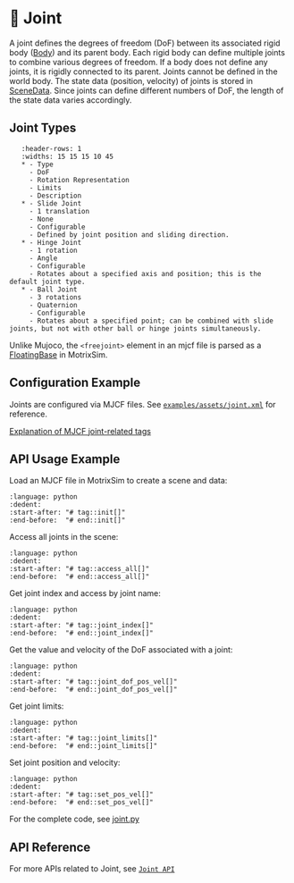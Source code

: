 # 🔩 Joint

A joint defines the degrees of freedom (DoF) between its associated rigid body ([Body](body.md)) and its parent body. Each rigid body can define multiple joints to combine various degrees of freedom. If a body does not define any joints, it is rigidly connected to its parent. Joints cannot be defined in the world body. The state data (position, velocity) of joints is stored in [SceneData](../main_function/scene_data.md). Since joints can define different numbers of DoF, the length of the state data varies accordingly.

## Joint Types

```{list-table}
   :header-rows: 1
   :widths: 15 15 15 10 45
   * - Type
     - DoF
     - Rotation Representation
     - Limits
     - Description
   * - Slide Joint
     - 1 translation
     - None
     - Configurable
     - Defined by joint position and sliding direction.
   * - Hinge Joint
     - 1 rotation
     - Angle
     - Configurable
     - Rotates about a specified axis and position; this is the default joint type.
   * - Ball Joint
     - 3 rotations
     - Quaternion
     - Configurable
     - Rotates about a specified point; can be combined with slide joints, but not with other ball or hinge joints simultaneously.
```

Unlike Mujoco, the `<freejoint>` element in an mjcf file is parsed as a [FloatingBase](floating_base.md) in MotrixSim.

## Configuration Example

Joints are configured via MJCF files. See [`examples/assets/joint.xml`](../../../../examples/assets/joint.xml) for reference.

[Explanation of MJCF joint-related tags](https://mujoco.readthedocs.io/en/stable/XMLreference.html#body-joint)

## API Usage Example

Load an MJCF file in MotrixSim to create a scene and data:

```{literalinclude} ../../../../examples/joint.py
:language: python
:dedent:
:start-after: "# tag::init[]"
:end-before:  "# end::init[]"
```

Access all joints in the scene:

```{literalinclude} ../../../../examples/joint.py
:language: python
:dedent:
:start-after: "# tag::access_all[]"
:end-before:  "# end::access_all[]"
```

Get joint index and access by joint name:

```{literalinclude} ../../../../examples/joint.py
:language: python
:dedent:
:start-after: "# tag::joint_index[]"
:end-before:  "# end::joint_index[]"
```

Get the value and velocity of the DoF associated with a joint:

```{literalinclude} ../../../../examples/joint.py
:language: python
:dedent:
:start-after: "# tag::joint_dof_pos_vel[]"
:end-before:  "# end::joint_dof_pos_vel[]"
```

Get joint limits:

```{literalinclude} ../../../../examples/joint.py
:language: python
:dedent:
:start-after: "# tag::joint_limits[]"
:end-before:  "# end::joint_limits[]"
```

Set joint position and velocity:

```{literalinclude} ../../../../examples/joint.py
:language: python
:dedent:
:start-after: "# tag::set_pos_vel[]"
:end-before:  "# end::set_pos_vel[]"
```

For the complete code, see [joint.py](../../../../examples/joint.py)

## API Reference

For more APIs related to Joint, see [`Joint API`]

[`Joint API`]: motrixsim.Joint
